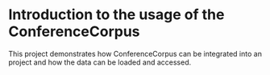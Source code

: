 # Introduction to the usage of the ConferenceCorpus

This project demonstrates how ConferenceCorpus can be integrated into an project and how the data can be loaded and accessed.